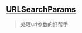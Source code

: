 ## [URLSearchParams](https://developer.mozilla.org/zh-CN/docs/Web/API/URLSearchParams)

> 处理url参数的好帮手